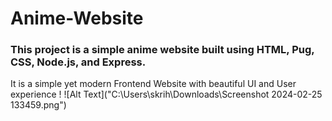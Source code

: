 # Anime-Website
### This project is a simple anime website built using HTML, Pug, CSS, Node.js, and Express. 
It is a simple yet modern Frontend Website with beautiful UI and User experience !
![Alt Text]("C:\Users\skrih\Downloads\Screenshot 2024-02-25 133459.png")

